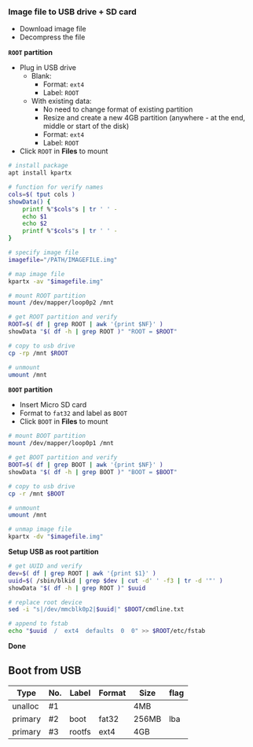 ### Image file to USB drive + SD card
- Download image file
- Decompress the file

**`ROOT` partition**
- Plug in USB drive
  - Blank:
    - Format: `ext4`
    - Label: `ROOT`
  - With existing data:
    - No need to change format of existing partition
    - Resize and create a new 4GB partition (anywhere - at the end, middle or start of the disk)
    - Format: `ext4`
    - Label: `ROOT`
- Click `ROOT` in **Files** to mount
```sh
# install package
apt install kpartx

# function for verify names
cols=$( tput cols )
showData() {
    printf %"$cols"s | tr ' ' -
    echo $1
    echo $2
    printf %"$cols"s | tr ' ' -
}

# specify image file
imagefile="/PATH/IMAGEFILE.img"

# map image file
kpartx -av "$imagefile.img"

# mount ROOT partition
mount /dev/mapper/loop0p2 /mnt

# get ROOT partition and verify
ROOT=$( df | grep ROOT | awk '{print $NF}' )
showData "$( df -h | grep ROOT )" "ROOT = $ROOT"

# copy to usb drive
cp -rp /mnt $ROOT

# unmount
umount /mnt
```

**`BOOT` partition**
- Insert Micro SD card
- Format to `fat32` and label as `BOOT`
- Click `BOOT` in **Files** to mount
```sh
# mount BOOT partition
mount /dev/mapper/loop0p1 /mnt

# get BOOT partition and verify
BOOT=$( df | grep BOOT | awk '{print $NF}' )
showData "$( df -h | grep BOOT )" "BOOT = $BOOT"

# copy to usb drive
cp -r /mnt $BOOT

# unmount
umount /mnt

# unmap image file
kpartx -dv "$imagefile.img"
```

**Setup USB as root partition**
```sh
# get UUID and verify
dev=$( df | grep ROOT | awk '{print $1}' )
uuid=$( /sbin/blkid | grep $dev | cut -d' ' -f3 | tr -d '"' )
showData "$( df -h | grep ROOT )" $uuid

# replace root device
sed -i "s|/dev/mmcblk0p2|$uuid|" $BOOT/cmdline.txt

# append to fstab
echo "$uuid  /  ext4  defaults  0  0" >> $ROOT/etc/fstab
```

**Done**

## Boot from USB

| Type    | No. | Label  | Format | Size  | flag |
|---------|-----|--------|--------|-------|------|
| unalloc | #1  |        |        | 4MB   |      |
| primary | #2  | boot   | fat32  | 256MB | lba  |
| primary | #3  | rootfs | ext4   | 4GB   |      |
